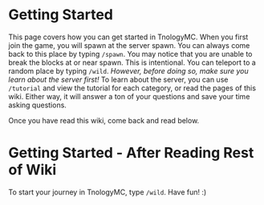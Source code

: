 # Getting Started

This page covers how you can get started in TnologyMC. When you first join the game, you will spawn at the server spawn. You can always come back to this place by typing `/spawn`. You may notice that you are unable to break the blocks at or near spawn. This is intentional. You can teleport to a random place by typing `/wild`. _However, before doing so, make sure you learn about the server first!_ To learn about the server, you can use `/tutorial` and view the tutorial for each category, or read the pages of this wiki. Either way, it will answer a ton of your questions and save your time asking questions.

Once you have read this wiki, come back and read below.




# Getting Started - After Reading Rest of Wiki

To start your journey in TnologyMC, type `/wild`. Have fun! :)
